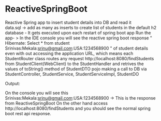 # ReactiveSpringBoot

Reactive Spring app to insert student details into DB and read it  
data.sql -> add as many as inserts to create list of students in the default h2 database - It gets executed upon each restart of spring boot app
Run the app- > In the IDE console you will see the reactive spring boot response 
" Hibernate: Select * from student
Srinivas:Mekala:srinu@gmail.com:USA:1234568900 "
of student details even with out accessing the application URL, which means each 
StudentRouter class routes any request http://localhost:8080/findStudents from StudentClient(WebClient) to the  StudentHandler 
and retrives the values of toString() method of StudentDTO pojo
making a call to DB via StudentController, StudentService, StudentServiceImpl, StudentDO

Output:

On the console you will see this Srinivas:Mekala:srinu@gmail.com:USA:1234568900 -> This is the response from ReactiveSpringBoot
On the other hand access http://localhost:8080/findStudents and you should see the normal spring boot rest api response.
